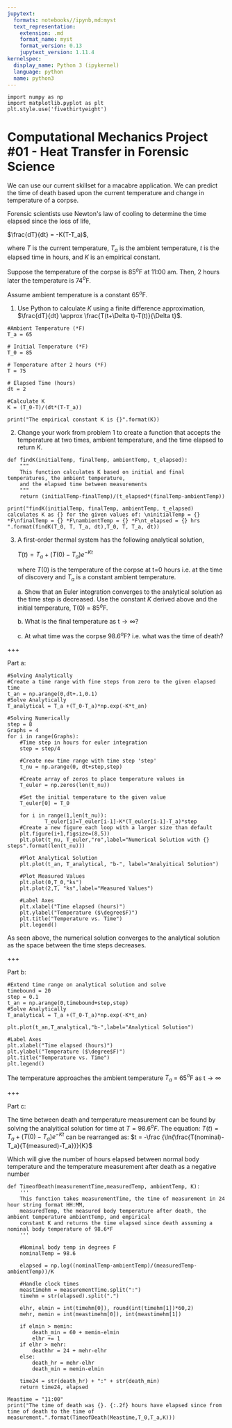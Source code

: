 ```yaml
---
jupytext:
  formats: notebooks//ipynb,md:myst
  text_representation:
    extension: .md
    format_name: myst
    format_version: 0.13
    jupytext_version: 1.11.4
kernelspec:
  display_name: Python 3 (ipykernel)
  language: python
  name: python3
---
```


```{code-cell} ipython3
import numpy as np
import matplotlib.pyplot as plt
plt.style.use('fivethirtyeight')
```

# Computational Mechanics Project #01 - Heat Transfer in Forensic Science

We can use our current skillset for a macabre application. We can predict the time of death based upon the current temperature and change in temperature of a corpse. 

Forensic scientists use Newton's law of cooling to determine the time elapsed since the loss of life, 

$\frac{dT}{dt} = -K(T-T_a)$,

where $T$ is the current temperature, $T_a$ is the ambient temperature, $t$ is the elapsed time in hours, and $K$ is an empirical constant. 

Suppose the temperature of the corpse is 85$^o$F at 11:00 am. Then, 2 hours later the temperature is 74$^{o}$F. 

Assume ambient temperature is a constant 65$^{o}$F.

1. Use Python to calculate $K$ using a finite difference approximation, $\frac{dT}{dt} \approx \frac{T(t+\Delta t)-T(t)}{\Delta t}$.

```{code-cell} ipython3
#Ambient Temperature (*F)
T_a = 65

# Initial Temperature (*F)
T_0 = 85

# Temperature after 2 hours (*F)
T = 75

# Elapsed Time (hours)
dt = 2

#Calculate K
K = (T_0-T)/(dt*(T-T_a))

print("The empirical constant K is {}".format(K))
```

2. Change your work from problem 1 to create a function that accepts the temperature at two times, ambient temperature, and the time elapsed to return $K$.

```{code-cell} ipython3
def findK(initialTemp, finalTemp, ambientTemp, t_elapsed):
    """
    This function calculates K based on initial and final temperatures, the ambient temperature,
    and the elapsed time between measurements
    """
    return (initialTemp-finalTemp)/(t_elapsed*(finalTemp-ambientTemp))
```

```{code-cell} ipython3
print("findK(initialTemp, finalTemp, ambientTemp, t_elapsed) calculates K as {} for the given values of: \ninitialTemp = {} *F\nfinalTemp = {} *F\nambientTemp = {} *F\nt_elapsed = {} hrs ".format(findK(T_0, T, T_a, dt),T_0, T, T_a, dt))
```

3. A first-order thermal system has the following analytical solution, 

    $T(t) =T_a+(T(0)-T_a)e^{-Kt}$

    where $T(0)$ is the temperature of the corpse at t=0 hours i.e. at the time of discovery and $T_a$ is a constant ambient temperature. 

    a. Show that an Euler integration converges to the analytical solution as the time step is decreased. Use the constant $K$ derived above and the initial temperature, T(0) = 85$^o$F. 

    b. What is the final temperature as t$\rightarrow\infty$?
    
    c. At what time was the corpse 98.6$^{o}$F? i.e. what was the time of death?

+++

Part a:

```{code-cell} ipython3
#Solving Analytically
#Create a time range with fine steps from zero to the given elapsed time
t_an = np.arange(0,dt+.1,0.1)
#Solve Analytically
T_analytical = T_a +(T_0-T_a)*np.exp(-K*t_an)

#Solving Numerically
step = 8
Graphs = 4
for i in range(Graphs):
    #Time step in hours for euler integration
    step = step/4

    #Create new time range with time step 'step'
    t_nu = np.arange(0, dt+step,step)

    #Create array of zeros to place temperature values in
    T_euler = np.zeros(len(t_nu))

    #Set the initial temperature to the given value
    T_euler[0] = T_0

    for i in range(1,len(t_nu)):
            T_euler[i]=T_euler[i-1]-K*(T_euler[i-1]-T_a)*step
    #Create a new figure each loop with a larger size than default
    plt.figure(i+1,figsize=(8,5))
    plt.plot(t_nu, T_euler,"ro",label="Numerical Solution with {} steps".format(len(t_nu)))

    #Plot Analytical Solution
    plt.plot(t_an, T_analytical, "b-", label="Analyitical Solution")
    
    #Plot Measured Values
    plt.plot(0,T_0,"ks")
    plt.plot(2,T, "ks",label="Measured Values")

    #Label Axes
    plt.xlabel("Time elapsed (hours)")
    plt.ylabel("Temperature ($\degree$F)")
    plt.title("Temperature vs. Time")
    plt.legend()
```

As seen above, the numerical solution converges to the analytical solution as the space between the time steps decreases.

+++

Part b:

```{code-cell} ipython3
#Extend time range on analytical solution and solve
timebound = 20
step = 0.1
t_an = np.arange(0,timebound+step,step)
#Solve Analytically
T_analytical = T_a +(T_0-T_a)*np.exp(-K*t_an)

plt.plot(t_an,T_analytical,"b-",label="Analytical Solution")

#Label Axes
plt.xlabel("Time elapsed (hours)")
plt.ylabel("Temperature ($\degree$F)")
plt.title("Temperature vs. Time")
plt.legend()
```

The temperature approaches the ambient temperature $T_a$ = 65$^{o}$F as t$\rightarrow\infty$

+++

Part c:

The time between death and temperature measurement can be found by solving the analyitical solution for time at $T = 98.6^{o}F$.
The equation:
$T(t) =T_a+(T(0)-T_a)e^{-Kt}$
can be rearranged as:
$t = -\frac {\ln{\frac{T(nominal)-T_a}{T(measured)-T_a}}}{K}$

Which will give the number of hours elapsed between normal body temperature and the temperature measurement after death as a negative number

```{code-cell} ipython3
def TimeofDeath(measurementTime,measuredTemp, ambientTemp, K):
    '''
    This function takes measurementTime, the time of measurement in 24 hour string format HH:MM,
    measuredTemp, the measured body temperature after death, the ambient temperature ambientTemp, and empirical
    constant K and returns the time elapsed since death assuming a nominal body temperature of 98.6*F
    '''

    #Nominal body temp in degrees F
    nominalTemp = 98.6
    
    elapsed = np.log((nominalTemp-ambientTemp)/(measuredTemp-ambientTemp))/K
    
    #Handle clock times
    meastimehm = measurementTime.split(":")
    timehm = str(elapsed).split(".")
    
    elhr, elmin = int(timehm[0]), round(int(timehm[1])*60,2)
    mehr, memin = int(meastimehm[0]), int(meastimehm[1])
    
    if elmin > memin:
        death_min = 60 + memin-elmin
        elhr += 1
    if elhr > mehr:
        deathhr = 24 + mehr-elhr
    else:
        death_hr = mehr-elhr
        death_min = memin-elmin
    
    time24 = str(death_hr) + ":" + str(death_min)
    return time24, elapsed

Meastime = "11:00"
print("The time of death was {}. {:.2f} hours have elapsed since from time of death to the time of measurement.".format(TimeofDeath(Meastime,T_0,T_a,K)))
```

```{code-cell} ipython3

```
